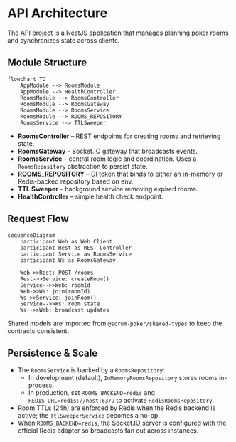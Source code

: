 # API Architecture

The API project is a NestJS application that manages planning poker rooms and synchronizes state across clients.

## Module Structure

```mermaid
flowchart TD
    AppModule --> RoomsModule
    AppModule --> HealthController
    RoomsModule --> RoomsController
    RoomsModule --> RoomsGateway
    RoomsModule --> RoomsService
    RoomsModule --> ROOMS_REPOSITORY
    RoomsService --> TTLSweeper
```

- **RoomsController** – REST endpoints for creating rooms and retrieving state.
- **RoomsGateway** – Socket.IO gateway that broadcasts events.
- **RoomsService** – central room logic and coordination. Uses a `RoomsRepository` abstraction to persist state.
- **ROOMS_REPOSITORY** – DI token that binds to either an in-memory or Redis-backed repository based on env.
- **TTL Sweeper** – background service removing expired rooms.
- **HealthController** – simple health check endpoint.

## Request Flow

```mermaid
sequenceDiagram
    participant Web as Web Client
    participant Rest as REST Controller
    participant Service as RoomsService
    participant Ws as RoomsGateway

    Web->>Rest: POST /rooms
    Rest->>Service: createRoom()
    Service-->>Web: roomId
    Web->>Ws: join(roomId)
    Ws->>Service: joinRoom()
    Service-->>Ws: room state
    Ws-->>Web: broadcast updates
```

Shared models are imported from `@scrum-poker/shared-types` to keep the contracts consistent.

## Persistence & Scale

- The `RoomsService` is backed by a `RoomsRepository`:
  - In development (default), `InMemoryRoomsRepository` stores rooms in-process.
  - In production, set `ROOMS_BACKEND=redis` and `REDIS_URL=redis://host:6379` to activate `RedisRoomsRepository`.
- Room TTLs (24h) are enforced by Redis when the Redis backend is active; the `TtlSweeperService` becomes a no-op.
- When `ROOMS_BACKEND=redis`, the Socket.IO server is configured with the official Redis adapter so broadcasts fan out across instances.
